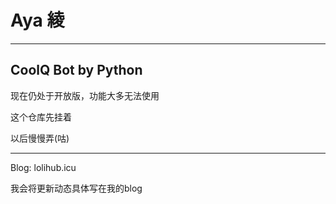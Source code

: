# Aya 綾
---
 CoolQ Bot by Python
---

现在仍处于开放版，功能大多无法使用

这个仓库先挂着

以后慢慢弄(咕)

---

Blog: lolihub.icu

我会将更新动态具体写在我的blog
